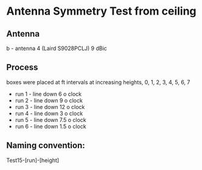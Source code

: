 # Antenna Symmetry Test from ceiling

## Antenna
b - antenna 4 (Laird S9028PCLJ) 9 dBic

## Process
boxes were placed at ft intervals at increasing heights, 0, 1, 2, 3, 4, 5, 6, 7
- run 1 - line down 6 o clock
- run 2 - line down 9 o clock
- run 3 - line down 12 o clock
- run 4 - line down 3 o clock
- run 5 - line down 7.5 o clock
- run 6 - line down 1.5 o clock

## Naming convention:
Test15-[run]-[height]
